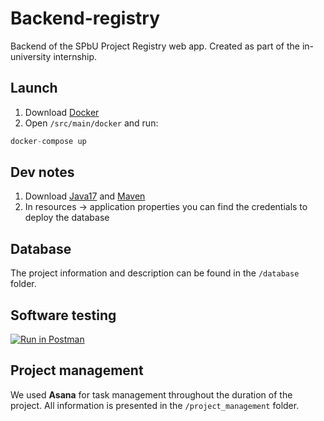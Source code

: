# Backend-registry
Backend of the SPbU Project Registry web app. Created as part of the in-university internship.

## Launch
1. Download [Docker](https://docs.docker.com/engine/install/)
2. Open `/src/main/docker` and run:
  ```java
  docker-compose up
  ```
  
## Dev notes
1. Download [Java17](https://www.oracle.com/cis/java/technologies/downloads/) and [Maven](https://maven.apache.org/download.cgi)
2. In resources -> application properties you can find the credentials to deploy the database


## Database 
The project information and description can be found in the `/database` folder.

## Software testing

[![Run in Postman](https://run.pstmn.io/button.svg)](https://app.getpostman.com/run-collection/20640621-98eced96-51b4-42e0-9eab-d6b96913f4dd?action=collection%2Ffork&source=rip_markdown&collection-url=entityId%3D20640621-98eced96-51b4-42e0-9eab-d6b96913f4dd%26entityType%3Dcollection%26workspaceId%3D2b29e6e1-84ae-4a9a-889b-8218192e6351)

## Project management
We used **Asana** for task management throughout the duration of the project. All information is presented in the `/project_management` folder.
